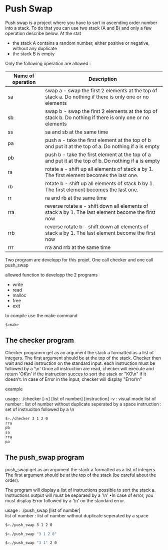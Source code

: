 # Push Swap

Push swap is a project where you have to sort in ascending order number into a stack.
To do that you can use two stack (A and B) and only a few operation describe below.
At the stat
+ the stack A contains a random number, either positive or negative, without any duplicate
+ the stack B is empty

Only the following operation are allowed :

|	Name of operation 	| Description									|
|-----------------------|-----------------------------------------------|
| sa					| swap a - swap the first 2 elements at the top of stack a. Do nothing if there is only one or no elements|
| sb					| swap b - swap the first 2 elements at the top of stack b. Do nothing if there is only one or no elements|
| ss					| sa and sb at the same time |
| pa					| push a - take the first element at the top of b and put it at the top of a. Do nothing if a is empty|
| pb					| push b - take the first element at the top of a and put it at the top of b. Do nothing if a is empty|
| ra					| rotate a - shift up all elements of stack a by 1. The first element becomes the last one. |
| rb					| rotate b - shift up all elements of stack b by 1. The first element becomes the last one. |
| rr					| ra and rb at the same time |
| rra					| reverse rotate a - shift down all elements of stack a by 1. The last element become the first now |
| rrb					| reverse rotate b - shift down all elements of stack a by 1. The last element become the first now |
| rrr					| rra and rrb at the same time |

Two program are developp for this projet. One call checker and one call push_swap

allowed function to developp the 2 programs
+ write
+ read
+ malloc
+ free
+ exit


to compile use the make command
```bash
$>make
```

## The checker program

Checker programm get as an argument the stack a formatted as a list of integers. The first argument should be at the top of
the stack.
Checker then wait and read instruction on the standard input. each instruction must be followed by a '\n'
Once all instruction are read, checker will execute and return 'OK\n' if the instruction succes to sort the stack or "KO\n" if it
doesn't.
In case of Error in the input, checker will display "Error\n"

example

usage : ./checker [-v] [list of number] [instruction]
-v : visual mode
list of number : list of number without duplicate seperated by a space
instruction : set of instruciton followed by a \n

```bash
$>./checker 3 1 2 0
rra
pb
sa
rra
pa
```

## The push_swap program

push_swap get as an argument the stack a formatted as a list of integers. The first argument should be at the top of the stack (be careful about the order).

The program will display a list of instructions possible to sort the stack a. Instructions output will must be separaed by a ’\n’
•In case of error, you must display Error followed by a ’\n’ on the standard error.

usage : ./push_swap [list of number] <br>
list of number : list of number without duplicate seperated by a space

```bash
$>./push_swap 3 1 2 0

$>./push_swap "3 1 2 0"

$>./push_swap "3 1" 2 0
```
